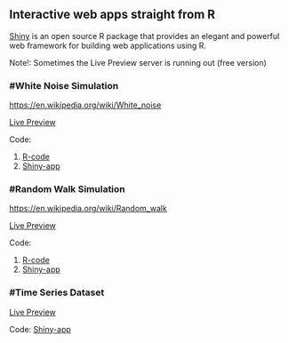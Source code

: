 ## Interactive web apps straight from R

[Shiny](https://www.rstudio.com/products/shiny-2/) is an open source R package that provides an elegant and powerful web framework for building web applications using R.

Note!: Sometimes the Live Preview server is running out (free version)




### #White Noise Simulation
https://en.wikipedia.org/wiki/White_noise

[Live Preview](https://itsmecevi.shinyapps.io/white-noise-simulation/)

Code: 
1. [R-code](https://github.com/itsmecevi/r-shiny-app/blob/master/white-noise-simulation/1-uebungsblatt_5.R)
2. [Shiny-app](https://github.com/itsmecevi/r-shiny-app/blob/master/white-noise-simulation/app.R)


### #Random Walk Simulation
https://en.wikipedia.org/wiki/Random_walk

[Live Preview](https://itsmecevi.shinyapps.io/random-walk-simulation/)

Code: 
1. [R-code](https://github.com/itsmecevi/r-shiny-app/blob/master/random-walk-simulation/2-uebungsblatt_4.R)
2. [Shiny-app](https://github.com/itsmecevi/r-shiny-app/blob/master/random-walk-simulation/app.R)


### #Time Series Dataset

[Live Preview](https://itsmecevi.shinyapps.io/random-walk-simulation/)

Code: 
[Shiny-app](https://github.com/itsmecevi/r-shiny-app/blob/master/random-walk-simulation/app.R)

